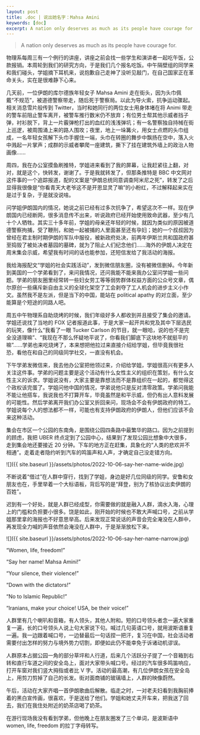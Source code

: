 ```yaml
---
layout: post
title: .doc | 说出她名字：Mahsa Amini
keywords: [doc]
excerpt: A nation only deserves as much as its people have courage for.
---
```


> A nation only deserves as much as its people have courage for.
> 

物理系每周三有一个例行的讲座，讲座之前会找一些学生和演讲者一起吃午饭，公款报销。本周轮到我们的研究方向，于是我们几个报名吃饭。中午隔壁组的同学来和我们碰头，学姐摘下耳机来，说抱歉自己走神了没听见敲门，在自己国家正在革命关头，实在是很难静下心来。

几天前，一位伊朗的库尔德族年轻女子 Mahsa Amini 走在街头，因为头巾佩戴“不规范”，被道德警察带走，随后死于警察局。以此为导火索，抗争运动骤起。相关消息雪片般传到 Twitter，当时和她同行的两位女士用身体堵在将 Animi 带走的警车前阻止警车离开，被警车推行数米仍不放弃；有位男士帮其他示威者挡子弹，衬衫脱下，背上一片霰弹枪打出的血红的浅浅弹坑；有一名警察独自持械在街上巡逻，被周围涌上来的路人围攻；夜里，地上一垛篝火，用女士点燃的头巾组成，一名年轻女孩解下头巾手握住一端，头巾在转圈的舞步中飘扬在空中，落入火中溅起一片掌声；成群的示威者攀爬一座建筑，撕下了挂在建筑外墙上的政治人物画像……

周四，我在办公室摸鱼刷推特，学姐进来看到了我的屏幕，让我赶紧往上翻，对对，就是这个，快转发，谢谢了。于是我就转发了，但那条推特是 BBC 中文网对这件事的一个追踪报道，配的文案是“伊朗总统同意调查阿米尼之死”，转发了之后显得我很像是“你看青天大老爷这不是开恩显灵了嘛”的小粉红，不过解释起来实在是过于复杂，于是就没说啥。

问学姐伊朗国内的情况，她说之前已经有过多次抗争了，希望这次不一样。现在伊朗国内已经断网，很多消息传不出来，听说政府已经开始使用致命武器，至少有几十个人牺牲。其实三十多年前，学姐的母亲还年轻的时候，就因为类似的原因被道德警察拘捕，受了鞭刑，和她一起被捕的人里面甚至还有孕妇；她的一个叔叔因为曾经在君主制时期伊朗的军队中服役，被新政府处决，前两年伊斯兰共和国政府甚至捣毁了被处决者墓园的墓碑，就为了阻止人们纪念他们……海外的伊朗人决定在周末集会示威，希望我有时间的话也能参加，还短信发给了我活动的海报。

我给海报配文“学姐的社会实践活动”，发到微信朋友圈，没有被微信删掉。今年新到美国的一个学弟看到了，来问我情况，还问我能不能来我办公室问学姐一些问题。学弟的朋友圈里经常转一些妇女劳工等等弱势群体权益方面的公众号文章，偶尔原创一些痛斥新自由主义的全球化架空了工会剥夺了工人机会的进步主义小作文。虽然我不是左派，但是当下的中国，能站在 political apathy 的对立面，至少能算是个短途的同路人吧。

周五中午物理系自助烧烤的时候，我们年级好多人都收到并且接受了集会的邀请。学姐还说找了当地的 FOX 记者报道此事，于是大家一起开共和党及其中下层选民的玩笑，像什么“我看了一眼 Tucker Carlson 的节目，就一眼哈，说的也不是完全没道理嘛”、“我现在不那么怀疑地平说了，你看我们脚底下这块地不就挺平的嘛”……学弟也来吃烧烤了，本来想把他拉过来直接介绍给学姐，但毕竟我很社恐，看他在和自己的同级同学社交，一直没有机会。

下午学弟发微信来，我去他办公室把他领过来，介绍给学姐，学姐很高兴有更多人关注这件事。学弟的问题主要是这个活动有什么女性主义的组织在策划，有什么女性主义的诉求。学姐说没有，大家主要是靠想法而不是靠组织在一起的，都觉得这个政权该完蛋了。学姐问他中国的情况，学弟说他只是反对清零政策。学弟问我能不能让他搭车，我说我也不打算开车，毕竟虽然是和平示威，但仍有出人意料发展的可能性。然后学弟离开我们办公室又折回来问，现场会不会有伊朗政府的特工。学姐说每个人的想法都不一样，可能也有支持伊朗政府的伊朗人，但他们应该不会来这种活动。

集会在市区一个公园的东南角，是围绕公园四条路中最繁华的路口。因为之前提到的顾虑，我把 UBER 终点定到了公园中心，结果到了发现公园比想象中大很多，走到集会地还要接近 20 分钟。下车的地方正在赶集，具象化的“人类的悲欢并不相通”。走着走者隐约听到汽车的鸣笛声和人声，才确定自己没走错方向。

![]({{ site.baseurl }}/assets/photos/2022-10-06-say-her-name-wide.jpg)

不断说着“借过”在人群中穿行，找到了学姐，身边是好几位同级的同学。安鲁和女朋友也在，手里举着一个大标语板，背后写的是“拜登，别为了核协议出卖伊朗的百姓”。

迟到有一个好处，就是人群已经成型，你需要做的就是融入人群，滴水入海，心理上的门槛和负担要小很多。饶是如此，刚开始的时候也不敢大声喊口号，之前从学姐那里拿的海报也不好意思举高。后来发现正常说话的声音会完全淹没在人群中，再发现全力喊的声音依然会淹没在人群中，于是渐渐放松下来。

![]({{ site.baseurl }}/assets/photos/2022-10-06-say-her-name-narrow.jpg)

“Women, life, freedom!”

“Say her name! Mahsa Amini!”

“Your silence, their violence!”

“Down with the dictators!”

“No to Islamic Republic!”

“Iranians, make your choice! USA, be their voice!”

人群里有几个喇叭和音箱，有人领头，其他人附和。短的口号领头者念一遍大家重复一遍，长的口号领头人说上句大家说下句。喊过几句英语口号，就用波斯语重复一遍。我一边跟着喊口号，一边替最后一句话捏一把汗，复习在中国，社会活动者需要付出怎样的努力与境外势力切割，即便如此仍不能幸免于诉诸动机谬误。

人群原本占据公园一角的部分草坪和人行道，后来几个活跃分子提了一个音箱到右转和直行车道之间的安全岛上，面对大家带头喊口号。经过的汽车很多鸣笛响应，打开车窗对我们竖大拇指或者比 V 字。活动的最高潮，有几位伊朗女孩在安全岛上，用剪刀剪掉了自己的长发。街对面商铺的玻璃墙上，人群的映像蔚然。

午后，活动在大家齐唱一首伊朗歌曲后解散。临走之时，一对老夫妇看到我胸前捧着的黑白宣传画，很喜欢，于是送给了他们。学姐和她丈夫开车来，把我送了回去，我们在我住处附近的奶茶店喝了奶茶。

在游行现场我没有看到学弟，但他晚上在朋友圈发了三个单词，是波斯语中 women, life, freedom 的拉丁字母转写。

